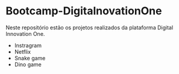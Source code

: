 # Bootcamp-DigitalnovationOne

Neste repositório estão os projetos realizados da plataforma Digital Innovation One.

- Instragram
- Netflix
- Snake game
- Dino game
